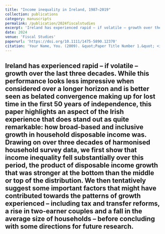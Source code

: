 ```yaml
---
title: "Income inequality in Ireland, 1987–2019"
collection: publications
category: manuscripts
permalink: /publication/2024fiscalstudies
excerpt: 'Ireland has experienced rapid – if volatile – growth over the last three decades. While this performance looks less impressive when considered over a longer horizon and is better seen as belated convergence making up for lost time in the first 50 years of independence, this paper highlights an aspect of the Irish experience that does stand out as quite remarkable: how broad-based and inclusive growth in household disposable income was.'
date: 2024
venue: 'Fiscal Studies'
paperurl: 'https://doi.org/10.1111/1475-5890.12370'
citation: 'Your Name, You. (2009). &quot;Paper Title Number 1.&quot; <i>Journal 1</i>. 1(1).'
---
```


Ireland has experienced rapid – if volatile – growth over the last three decades. While this performance looks less impressive when considered over a longer horizon and is better seen as belated convergence making up for lost time in the first 50 years of independence, this paper highlights an aspect of the Irish experience that does stand out as quite remarkable: how broad-based and inclusive growth in household disposable income was. Drawing on over three decades of harmonised household survey data, we first show that income inequality fell substantially over this period, the product of disposable income growth that was stronger at the bottom than the middle or top of the distribution. We then tentatively suggest some important factors that might have contributed towards the patterns of growth experienced – including tax and transfer reforms, a rise in two-earner couples and a fall in the average size of households – before concluding with some directions for future research.
---